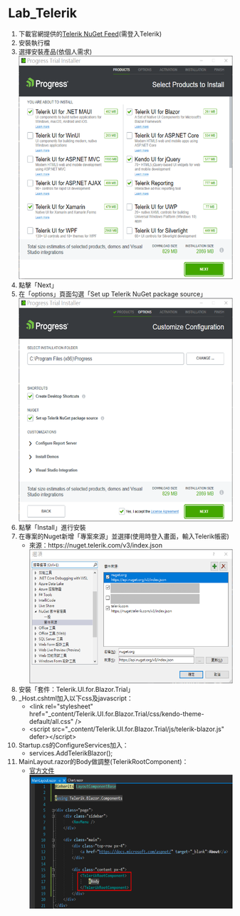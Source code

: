 # Lab_Telerik


<ol>
    <li>
        下載官網提供的<a href="https://www.telerik.com/try/ui-for-blazor?_ga=2.211848980.1429587012.1661839889-225411112.1656902543#login">Telerik NuGet Feed</a>(需登入Telerik)
    </li>
    <li>
        安裝執行檔
    </li>
    <li>
        選擇安裝產品(依個人需求)
        <div>
            <img src="https://github.com/Airethz/Lab_Telerik/blob/main/src/Lab_Telerik/wwwroot/Image/1.png" height="500" />
        </div>
    </li>
    <li>
        點擊「Next」
    </li>
    <li>
        在「options」頁面勾選「Set up Telerik NuGet package source」
        <div>
            <img src="https://github.com/Airethz/Lab_Telerik/blob/main/src/Lab_Telerik/wwwroot/Image/2.png" height="500" />
        </div>
    </li>
    <li>
        點擊「Install」進行安裝
    </li>
    <li>
        在專案的Nuget新增「專案來源」並選擇(使用時登入畫面，輸入Telerik帳密)
        <ul>
            <li>
                來源：https://nuget.telerik.com/v3/index.json
                <div>
                    <img src="https://github.com/Airethz/Lab_Telerik/blob/main/src/Lab_Telerik/wwwroot/Image/3.png" height="300" />
                </div>
            </li>
        </ul>
    </li>
    <li>
        安裝「套件：Telerik.UI.for.Blazor.Trial」
    </li>
    <li>
        _Host.cshtml加入以下css及javascript：
        <ul>
            <li>
                &lt;link rel="stylesheet" href="_content/Telerik.UI.for.Blazor.Trial/css/kendo-theme-default/all.css" /&gt;
            </li>
            <li>
                &lt;script src="_content/Telerik.UI.for.Blazor.Trial/js/telerik-blazor.js" defer&gt;&lt;/script&gt;
            </li>
        </ul>
    </li>
    <li>
        Startup.cs的ConfigureServices加入：
        <ul>
            <li>
                services.AddTelerikBlazor();
            </li>
        </ul>
    </li>
    <li>
        MainLayout.razor的Body做調整(TelerikRootComponent)：
        <ul>
            <li>
                <a href="https://docs.telerik.com/blazor-ui/getting-started/what-you-need#project-configuration">官方文件</a>
                <div>
                    <img src="https://github.com/Airethz/Lab_Telerik/blob/main/src/Lab_Telerik/wwwroot/Image/4.png" height="300" />
                </div>
            </li>
        </ul>
    </li>
</ol>

